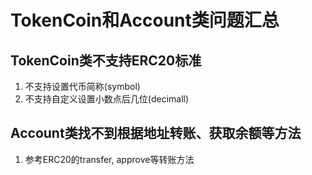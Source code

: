 # TokenCoin和Account类问题汇总

## TokenCoin类不支持ERC20标准

1. 不支持设置代币简称(symbol)
2. 不支持自定义设置小数点后几位(decimall)

## Account类找不到根据地址转账、获取余额等方法
1. 参考ERC20的transfer, approve等转账方法

